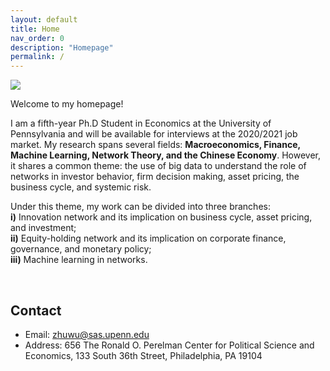 ```yaml
---
layout: default
title: Home
nav_order: 0
description: "Homepage"
permalink: /
---
```


<div class="container">
	<div class="row">
		<div class="col-4">
			<img src="{{'/assets/images/wu.jpg'| prepend:site.baseurl}}">
		</div>
		<div class="col">
			<p class="text-justify">
				Welcome to my homepage! 
			</p>
			<p class="text-justify">
				I am a fifth-year Ph.D Student in Economics at the University of Pennsylvania and will be available for interviews at the 2020/2021 job market. My research spans several fields: <b>Macroeconomics, Finance, Machine Learning, Network Theory, and the Chinese Economy</b>. However, it shares a common theme: the use of big data to understand the role of networks in investor behavior, firm decision making, asset pricing, the business cycle, and systemic risk.
		</p>
			<p class="text-justify">
		Under this theme, my work can be divided into three branches: <br> <b> i)</b>  Innovation network and its implication on business cycle, asset pricing, and investment;  <br> <b>ii)</b> Equity-holding network and its implication on corporate finance, governance, and monetary policy; <br> <b>iii)</b> Machine learning in networks.</p>
		</div>
	</div>
</div>

<br>

<!-- <div class="container">
	<div class="row">
		<div class="col">
			<h2> Research Interests </h2>
			<ul>
				<li> Post-selection inference </li>
				<li> Large sample theory </li>
				<li> Robust statistics </li>
				<li> Semi-parametric statistics </li>
				<li> Non-parametric statistics </li>
				<li> Concentration inequalities </li>
				<li> High-dimensional CLT </li>
				<li> Dependent data </li>
			</ul>
		</div>
		<div class="col-7">
			<h2> Co-authors (by number of collaborations) </h2>
			<div class="panel panel-default">
			  <div class="panel-body" id="coauthors">
			  </div>
			</div>
		</div>
	</div>
</div> -->


## Contact

- Email: [zhuwu@sas.upenn.edu](zhuwu@sas.upenn.edu)
- Address: 656 The Ronald O. Perelman Center for Political Science and Economics, 133 South 36th Street, Philadelphia, PA 19104
